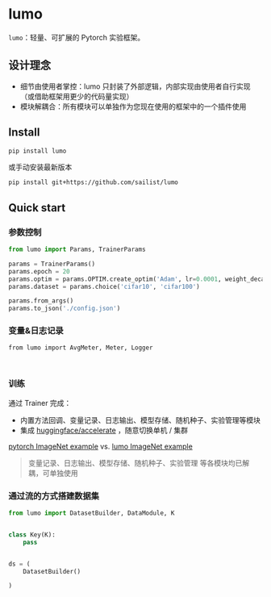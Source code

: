 # lumo

`lumo`：轻量、可扩展的 Pytorch 实验框架。

## 设计理念

- 细节由使用者掌控：lumo 只封装了外部逻辑，内部实现由使用者自行实现（或借助框架用更少的代码量实现）
- 模块解耦合：所有模块可以单独作为您现在使用的框架中的一个插件使用

## Install

```bash
pip install lumo
```

或手动安装最新版本

```bash
pip install git+https://github.com/sailist/lumo
```

## Quick start

### 参数控制

```python
from lumo import Params, TrainerParams

params = TrainerParams()
params.epoch = 20
params.optim = params.OPTIM.create_optim('Adam', lr=0.0001, weight_decay=4e-5)
params.dataset = params.choice('cifar10', 'cifar100')

params.from_args()
params.to_json('./config.json')
```

### 变量&日志记录

```pycon
from lumo import AvgMeter, Meter, Logger



```

### 训练

通过 Trainer 完成：

- 内置方法回调、变量记录、日志输出、模型存储、随机种子、实验管理等模块
- 集成 [huggingface/accelerate](https://github.com/huggingface/accelerate) ，随意切换单机 / 集群

[pytorch ImageNet example]() vs. [lumo ImageNet example]()

> 变量记录、日志输出、模型存储、随机种子、实验管理 等各模块均已解耦，可单独使用

### 通过流的方式搭建数据集

```python
from lumo import DatasetBuilder, DataModule, K


class Key(K):
    pass


ds = (
    DatasetBuilder()

)
```
